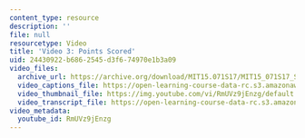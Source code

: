 ```yaml
---
content_type: resource
description: ''
file: null
resourcetype: Video
title: 'Video 3: Points Scored'
uid: 24430922-b686-2545-d3f6-74970e1b3a09
video_files:
  archive_url: https://archive.org/download/MIT15.071S17/MIT15_071S17_Session_2.4.04_300k.mp4
  video_captions_file: https://open-learning-course-data-rc.s3.amazonaws.com/15-071-the-analytics-edge-spring-2017/9c8dfb92c2055784b95c9225adda9bbf_RmUVz9jEnzg.vtt
  video_thumbnail_file: https://img.youtube.com/vi/RmUVz9jEnzg/default.jpg
  video_transcript_file: https://open-learning-course-data-rc.s3.amazonaws.com/15-071-the-analytics-edge-spring-2017/d35699927ce7b5391b44a22c574bc055_RmUVz9jEnzg.pdf
video_metadata:
  youtube_id: RmUVz9jEnzg
---
```

